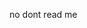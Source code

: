 no dont read me

<!---
piterre/piterre is a ✨ special ✨ repository because its `README.md` (this file) appears on your GitHub profile.
You can click the Preview link to take a look at your changes.
--->
